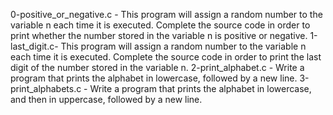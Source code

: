 0-positive_or_negative.c - This program will assign a random number to the variable n each time it is executed. Complete the source code in order to print whether the number stored in the variable n is positive or negative.
1-last_digit.c- This program will assign a random number to the variable n each time it is executed. Complete the source code in order to print the last digit of the number stored in the variable n.
2-print_alphabet.c - Write a program that prints the alphabet in lowercase, followed by a new line.
3-print_alphabets.c - Write a program that prints the alphabet in lowercase, and then in uppercase, followed by a new line.
